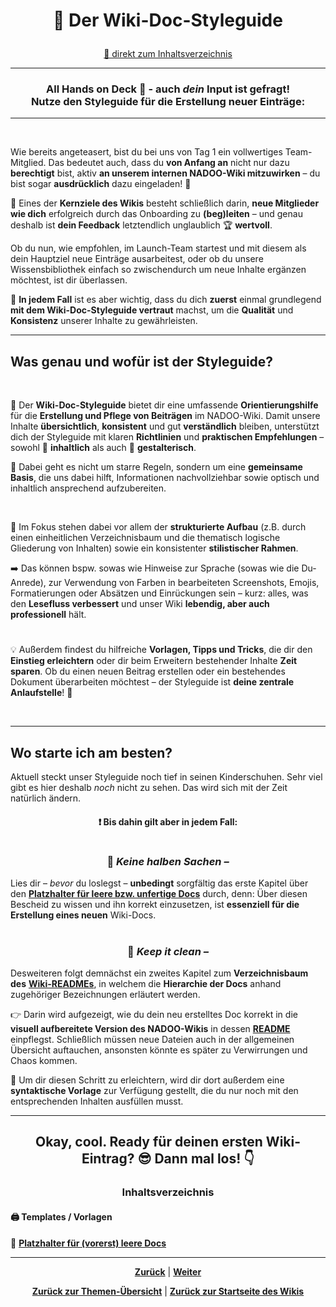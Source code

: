 # <p align="center">🎨 Der Wiki-Doc-Styleguide</p>

<p align="center"><a href="#inhaltsverzeichnis">🚀 direkt zum Inhaltsverzeichnis</a></p>

---

### <p align="center">All Hands on Deck 🙌 - auch _dein_ Input ist gefragt! <br> Nutze den Styleguide für die Erstellung neuer Einträge:</p>

---
<br>

Wie bereits angeteasert, bist du bei uns von Tag 1 ein vollwertiges Team-Mitglied. Das bedeutet auch, dass du **von Anfang an** nicht nur dazu **berechtigt** bist, aktiv **an unserem internen NADOO-Wiki mitzuwirken** – du bist sogar **ausdrücklich** dazu eingeladen! 💌

🎯 Eines der **Kernziele des Wikis** besteht schließlich darin, **neue Mitglieder wie dich** erfolgreich durch das Onboarding zu **(beg)leiten** – und genau deshalb ist **dein Feedback** letztendlich unglaublich 🏆 **wertvoll**.

Ob du nun, wie empfohlen, im Launch-Team startest und mit diesem als dein Hauptziel neue Einträge ausarbeitest, oder ob du unsere Wissensbibliothek einfach so zwischendurch um neue Inhalte ergänzen möchtest, ist dir überlassen.

📣 **In jedem Fall** ist es aber wichtig, dass du dich **zuerst** einmal grundlegend **mit dem Wiki-Doc-Styleguide vertraut** machst, um die **Qualität** und **Konsistenz** unserer Inhalte zu gewährleisten.

---

## Was genau und wofür ist der Styleguide?
<br>

📌 Der **Wiki-Doc-Styleguide** bietet dir eine umfassende **Orientierungshilfe** für die **Erstellung und Pflege von Beiträgen** im NADOO-Wiki.
Damit unsere Inhalte **übersichtlich**, **konsistent** und gut **verständlich** bleiben, unterstützt dich der Styleguide mit klaren **Richtlinien** und **praktischen Empfehlungen** – sowohl 📑 **inhaltlich** als auch 🎨 **gestalterisch**.

🤝 Dabei geht es nicht um starre Regeln, sondern um eine **gemeinsame Basis**, die uns dabei hilft, Informationen nachvollziehbar sowie optisch und inhaltlich ansprechend aufzubereiten.

<br>

🧐 Im Fokus stehen dabei vor allem der **strukturierte Aufbau** (z.B. durch einen einheitlichen Verzeichnisbaum und die thematisch logische Gliederung von Inhalten) sowie ein konsistenter **stilistischer Rahmen**.

➡️ Das können bspw. sowas wie Hinweise zur Sprache (sowas wie die Du-Anrede), zur Verwendung von Farben in bearbeiteten Screenshots, Emojis, Formatierungen oder Absätzen und Einrückungen sein – kurz: alles, was den **Lesefluss verbessert** und unser Wiki **lebendig, aber auch professionell** hält.

#

💡 Außerdem findest du hilfreiche **Vorlagen, Tipps und Tricks**, die dir den **Einstieg erleichtern** oder dir beim Erweitern bestehender Inhalte **Zeit sparen**. Ob du einen neuen Beitrag erstellen oder ein bestehendes Dokument überarbeiten möchtest – der Styleguide ist **deine zentrale Anlaufstelle**! 🙌

<br>

---

## Wo starte ich am besten?

Aktuell steckt unser Styleguide noch tief in seinen Kinderschuhen. Sehr viel gibt es hier deshalb _noch_ nicht zu sehen. Das wird sich mit der Zeit natürlich ändern.

#### <p align="center">❗ Bis dahin gilt aber **in jedem Fall**:</p>

#

<h3 align="center">💪 <em>Keine halben Sachen –</em></h3>

Lies dir – _bevor_ du loslegst – **unbedingt** sorgfältig das erste Kapitel über den [**Platzhalter für leere bzw. unfertige Docs**](/docs/00-willkommen/03-styleguide/00-platzhalter/README.md) durch, denn: Über diesen Bescheid zu wissen und ihn korrekt einzusetzen, ist **essenziell für die Erstellung eines neuen** Wiki-Docs.

#

<h3 align="center">🧼 <em>Keep it clean –</em></h3>

Desweiteren folgt demnächst ein zweites Kapitel zum **Verzeichnisbaum des** [**Wiki-READMEs**](/README.md), in welchem die **Hierarchie der Docs** anhand zugehöriger Bezeichnungen erläutert werden.

👉 Darin wird aufgezeigt, wie du dein neu erstelltes Doc korrekt in die **visuell aufbereitete Version des NADOO-Wikis** in dessen [**README**](/README.md) einpflegst. Schließlich müssen neue Dateien auch in der allgemeinen Übersicht auftauchen, ansonsten könnte es später zu Verwirrungen und Chaos kommen.

🚀 Um dir diesen Schritt zu erleichtern, wird dir dort außerdem eine **syntaktische Vorlage** zur Verfügung gestellt, die du nur noch mit den entsprechenden Inhalten ausfüllen musst.

---

## <p align="center">Okay, cool. Ready für deinen ersten Wiki-Eintrag? 😎 Dann mal los! 👇</p>

### <p align="center">Inhaltsverzeichnis</p>

#### 🖨️ Templates / Vorlagen

<!-- noch unsicher, ob Aufteilung in Oberthemen oder lieber chronologisch -->

🔹 [**Platzhalter für (vorerst) leere Docs**](/docs/00-willkommen/03-styleguide/00-platzhalter/02-vorschau/README.md) <br>

<!-- 🔹 [**Verzeichnisbaum des Wiki-READMEs – Hierarchie, Bezeichnungen und Syntax**](tbd) -->

---

<p align="center">
<a href="/docs/00-willkommen/02-starterpack/README.md"><strong>Zurück</strong></a> | 
<a href="/docs/00-willkommen/03-styleguide/00-platzhalter/README.md"><strong>Weiter</strong></a>
</p>

<p align="center">
<a href="/docs/00-willkommen/README.md/#dieser-themenbereich-beinhaltet-folgende-themen"><strong>Zurück zur Themen-Übersicht</strong></a> | <a href="/docs/00-willkommen/README.md"><strong>Zurück zur Startseite des Wikis</strong></a>
</p>
